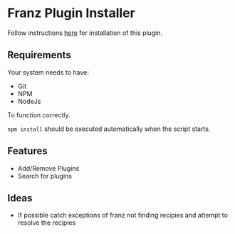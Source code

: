 # Franz Plugin Installer

Follow instructions [here](https://github.com/meetfranz/plugins/blob/master/docs/integration.md) for installation of this plugin.

## Requirements

Your system needs to have:
 * Git
 * NPM
 * NodeJs
 
 To function correctly.

 `npm install` should be executed automatically when the script starts.

## Features
 * Add/Remove Plugins
 * Search for plugins

## Ideas
 * If possible catch exceptions of franz not finding recipies and attempt to resolve the recipies
